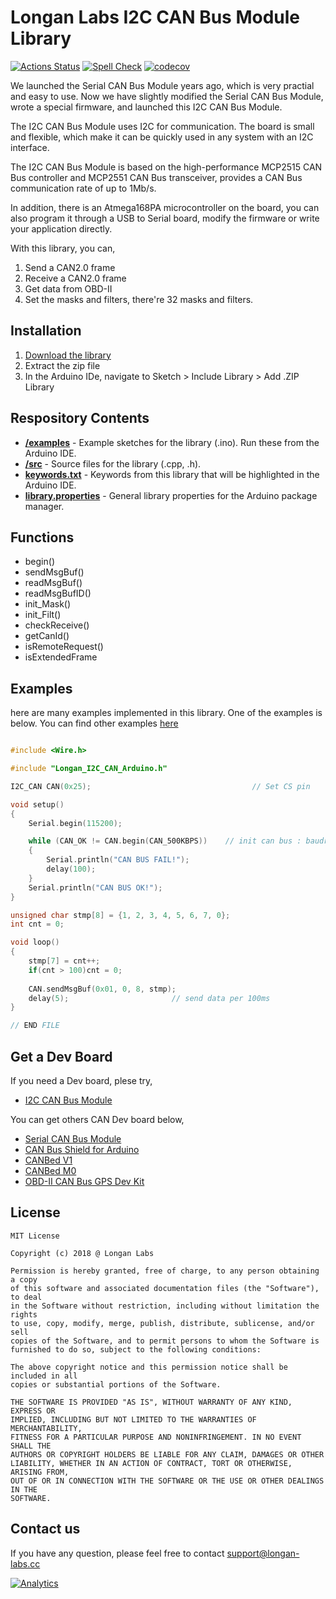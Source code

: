 # Longan Labs I2C CAN Bus Module Library

[![Actions Status](https://github.com/arduino/arduino-cli-example/workflows/test/badge.svg)](https://github.com/arduino/arduino-cli-example/actions)
[![Spell Check](https://github.com/arduino/compile-sketches/workflows/Spell%20Check/badge.svg)](https://github.com/arduino/compile-sketches/actions?workflow=Spell+Check)
[![codecov](https://codecov.io/gh/arduino/compile-sketches/branch/main/graph/badge.svg?token=Uv6f1ebMZ4)](https://codecov.io/gh/arduino/compile-sketches)

We launched the Serial CAN Bus Module years ago, which is very practial and easy to use. 
Now we have slightly modified the Serial CAN Bus Module, wrote a special firmware, and launched this I2C CAN Bus Module.

The I2C CAN Bus Module uses I2C for communication. The board is small and flexible, which make it can be quickly used in any system with an I2C interface.

The I2C CAN Bus Module is based on the high-performance MCP2515 CAN Bus controller and MCP2551 CAN Bus transceiver, provides a CAN Bus communication rate of up to 1Mb/s.

In addition, there is an Atmega168PA microcontroller on the board, you can also program it through a USB to Serial board, modify the firmware or write your application directly. 

With this library, you can,

1. Send a CAN2.0 frame
2. Receive a CAN2.0 frame
3. Get data from OBD-II
4. Set the masks and filters, there're 32 masks and filters. 

## Installation

1. [Download the library](https://github.com/Longan-Labs/I2C_CAN_Arduino/archive/refs/heads/main.zip)
2. Extract the zip file
3. In the Arduino IDe, navigate to Sketch > Include Library > Add .ZIP Library

## Respository Contents

* [**/examples**](./examples) - Example sketches for the library (.ino). Run these from the Arduino IDE.
* [**/src**](./src) - Source files for the library (.cpp, .h).
* [**keywords.txt**](./keywords.txt) - Keywords from this library that will be highlighted in the Arduino IDE.
* [**library.properties**](./library.properties) - General library properties for the Arduino package manager.

## Functions

- begin()
- sendMsgBuf()
- readMsgBuf()
- readMsgBufID()
- init_Mask()
- init_Filt()
- checkReceive()
- getCanId()
- isRemoteRequest()
- isExtendedFrame


## Examples

here are many examples implemented in this library. One of the examples is below. You can find other examples [here](./examples)

```Cpp

#include <Wire.h>

#include "Longan_I2C_CAN_Arduino.h"

I2C_CAN CAN(0x25);                                    // Set CS pin

void setup()
{
    Serial.begin(115200);

    while (CAN_OK != CAN.begin(CAN_500KBPS))    // init can bus : baudrate = 500k
    {
        Serial.println("CAN BUS FAIL!");
        delay(100);
    }
    Serial.println("CAN BUS OK!");
}

unsigned char stmp[8] = {1, 2, 3, 4, 5, 6, 7, 0};
int cnt = 0;

void loop()
{
    stmp[7] = cnt++;
    if(cnt > 100)cnt = 0;
    
    CAN.sendMsgBuf(0x01, 0, 8, stmp);
    delay(5);                       // send data per 100ms
}

// END FILE

```

## Get a Dev Board

If you need a Dev board, plese try,

- [I2C CAN Bus Module](https://www.longan-labs.cc/1030017.html)

You can get others CAN Dev board below,

- [Serial CAN Bus Module](https://www.longan-labs.cc/1030001.html)
- [CAN Bus Shield for Arduino](https://www.longan-labs.cc/1030016.html)
- [CANBed V1](https://www.longan-labs.cc/1030008.html)
- [CANBed M0](https://www.longan-labs.cc/1030014.html)
- [OBD-II CAN Bus GPS Dev Kit](https://www.longan-labs.cc/1030003.html)

## License

```
MIT License

Copyright (c) 2018 @ Longan Labs

Permission is hereby granted, free of charge, to any person obtaining a copy
of this software and associated documentation files (the "Software"), to deal
in the Software without restriction, including without limitation the rights
to use, copy, modify, merge, publish, distribute, sublicense, and/or sell
copies of the Software, and to permit persons to whom the Software is
furnished to do so, subject to the following conditions:

The above copyright notice and this permission notice shall be included in all
copies or substantial portions of the Software.

THE SOFTWARE IS PROVIDED "AS IS", WITHOUT WARRANTY OF ANY KIND, EXPRESS OR
IMPLIED, INCLUDING BUT NOT LIMITED TO THE WARRANTIES OF MERCHANTABILITY,
FITNESS FOR A PARTICULAR PURPOSE AND NONINFRINGEMENT. IN NO EVENT SHALL THE
AUTHORS OR COPYRIGHT HOLDERS BE LIABLE FOR ANY CLAIM, DAMAGES OR OTHER
LIABILITY, WHETHER IN AN ACTION OF CONTRACT, TORT OR OTHERWISE, ARISING FROM,
OUT OF OR IN CONNECTION WITH THE SOFTWARE OR THE USE OR OTHER DEALINGS IN THE
SOFTWARE.
```

## Contact us

If you have any question, please feel free to contact [support@longan-labs.cc](support@longan-labs.cc)


[![Analytics](https://ga-beacon.appspot.com/UA-101965714-1/Longan_CANFD)](https://github.com/igrigorik/ga-beacon)
